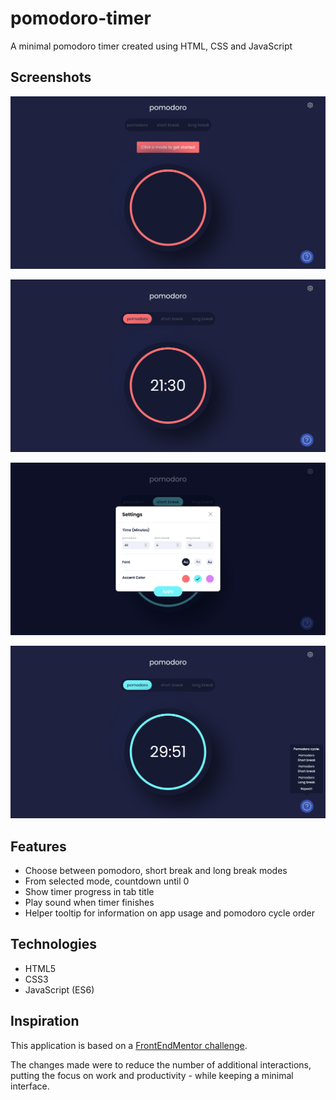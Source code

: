 # pomodoro-timer
A minimal pomodoro timer created using HTML, CSS and JavaScript

## Screenshots
![Pomodoro app asking to choose a starting mode](./screenshots/starting-mode.png)

![Pomodoro app in use in the pomodoro mode](./screenshots/pomodoro.png)

![Settings modal to customise timings, font and accent color](./screenshots/settings-modal.png)

![Help tooltip button showing pomodoro cycles](./screenshots/help-tooltip.png)

## Features
- Choose between pomodoro, short break and long break modes
- From selected mode, countdown until 0
- Show timer progress in tab title
- Play sound when timer finishes
- Helper tooltip for information on app usage and pomodoro cycle order

## Technologies
- HTML5
- CSS3
- JavaScript (ES6)

## Inspiration
This application is based on a [FrontEndMentor challenge](https://www.frontendmentor.io/challenges/pomodoro-app-KBFnycJ6G).

The changes made were to reduce the number of additional interactions, putting the focus on work and productivity - while keeping a minimal interface.
